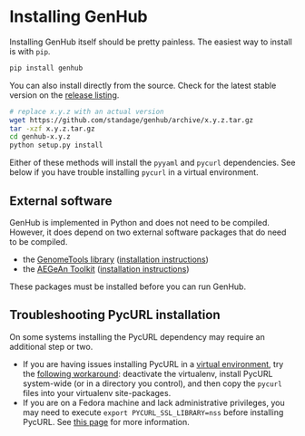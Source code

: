 Installing GenHub
=================

Installing GenHub itself should be pretty painless.
The easiest way to install is with `pip`.

```bash
pip install genhub
```

You can also install directly from the source.
Check for the latest stable version on the [release listing][rel].

```bash
# replace x.y.z with an actual version
wget https://github.com/standage/genhub/archive/x.y.z.tar.gz
tar -xzf x.y.z.tar.gz
cd genhub-x.y.z
python setup.py install
```

Either of these methods will install the `pyyaml` and `pycurl` dependencies.
See below if you have trouble installing `pycurl` in a virtual environment.

## External software

GenHub is implemented in Python and does not need to be compiled.
However, it does depend on two external software packages that do need to be compiled.

- the [GenomeTools library][gt] ([installation instructions][gt-install])
- the [AEGeAn Toolkit][agn] ([installation instructions][agn-install])

These packages must be installed before you can run GenHub.

## Troubleshooting PycURL installation

On some systems installing the PycURL dependency may require an additional step or two.

- If you are having issues installing PycURL in a [virtual environment][venv], try the [following workaround][curl]: deactivate the virtualenv, install PycURL system-wide (or in a directory you control), and then copy the `pycurl` files into your virtualenv site-packages.
- If you are on a Fedora machine and lack administrative privileges, you may need to execute `export PYCURL_SSL_LIBRARY=nss` before installing PycURL. See [this page][pycurl_ssl] for more information.


[gt]: https://github.com/genometools/genometools
[gt-install]: https://github.com/genometools/genometools
[agn-install]: http://aegean.readthedocs.org/
[agn]: http://standage.github.io/AEGeAn
[venv]: http://docs.python-guide.org/en/latest/dev/virtualenvs/
[curl]: http://eon01.com/blog/hacking-pycurl-installation-problem-within-virtualenv/
[pycurl_ssl]: http://pycurl.sourceforge.net/doc/install.html#pip-and-cached-pycurl-package
[rel]: https://github.com/standage/genhub/releases
